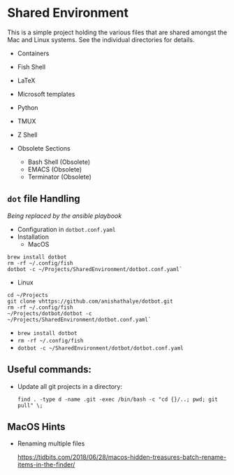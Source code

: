 # Shared Environment

This is a simple project holding the various files that are shared amongst the Mac and Linux systems. See the individual directories for details.

- Containers
- Fish Shell
- LaTeX
- Microsoft templates
- Python
- TMUX
- Z Shell

- Obsolete Sections
  - Bash Shell (Obsolete)
  - EMACS (Obsolete)
  - Terminator (Obsolete)

## `dot` file Handling

*Being replaced by the ansible playbook*

- Configuration in `dotbot.conf.yaml`
- Installation
  - MacOS
```shell
brew install dotbot
rm -rf ~/.config/fish
dotbot -c ~/Projects/SharedEnvironment/dotbot.conf.yaml`
```
  - Linux
```shell
cd ~/Projects
git clone vhttps://github.com/anishathalye/dotbot.git
rm -rf ~/.config/fish
~/Projects/dotbot/dotbot -c ~/Projects/SharedEnvironment/dotbot.conf.yaml`
```

  - `brew install dotbot`
  - `rm -rf ~/.config/fish`
  - `dotbot -c ~/SharedEnvironment/dotbot/dotbot.conf.yaml`

## Useful commands:
 
- Update all git projects in a directory:

  `find . -type d -name .git -exec /bin/bash -c "cd {}/..; pwd; git pull" \;`

## MacOS Hints

- Renaming multiple files

  https://tidbits.com/2018/06/28/macos-hidden-treasures-batch-rename-items-in-the-finder/